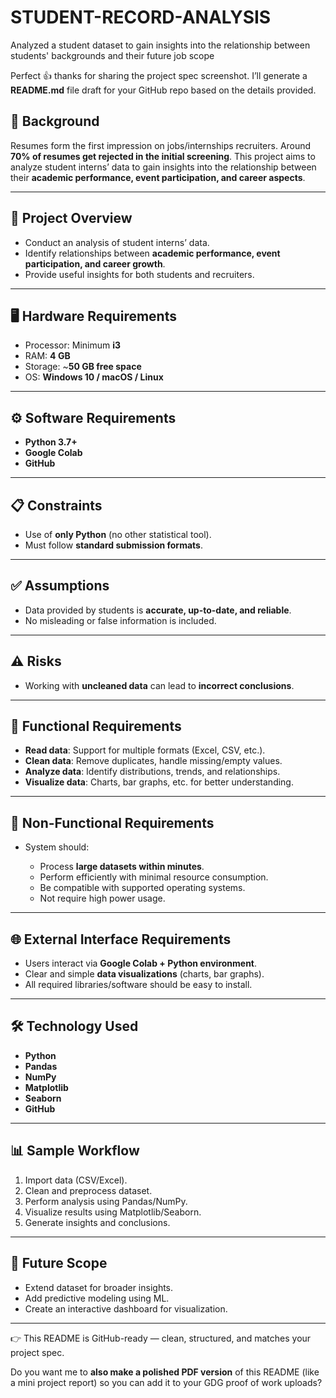 # STUDENT-RECORD-ANALYSIS
Analyzed a student dataset to gain insights into the relationship between students' backgrounds and their future job scope

Perfect 👍 thanks for sharing the project spec screenshot. I’ll generate a **README.md** file draft for your GitHub repo based on the details provided.

## 📌 Background

Resumes form the first impression on jobs/internships recruiters. Around **70% of resumes get rejected in the initial screening**. This project aims to analyze student interns’ data to gain insights into the relationship between their **academic performance, event participation, and career aspects**.

---

## 🎯 Project Overview

* Conduct an analysis of student interns’ data.
* Identify relationships between **academic performance, event participation, and career growth**.
* Provide useful insights for both students and recruiters.

---

## 🖥️ Hardware Requirements

* Processor: Minimum **i3**
* RAM: **4 GB**
* Storage: \~**50 GB free space**
* OS: **Windows 10 / macOS / Linux**

---

## ⚙️ Software Requirements

* **Python 3.7+**
* **Google Colab**
* **GitHub**

---

## 📋 Constraints

* Use of **only Python** (no other statistical tool).
* Must follow **standard submission formats**.

---

## ✅ Assumptions

* Data provided by students is **accurate, up-to-date, and reliable**.
* No misleading or false information is included.

---

## ⚠️ Risks

* Working with **uncleaned data** can lead to **incorrect conclusions**.

---

## 🔑 Functional Requirements

* **Read data**: Support for multiple formats (Excel, CSV, etc.).
* **Clean data**: Remove duplicates, handle missing/empty values.
* **Analyze data**: Identify distributions, trends, and relationships.
* **Visualize data**: Charts, bar graphs, etc. for better understanding.

---

## 🚀 Non-Functional Requirements

* System should:

  * Process **large datasets within minutes**.
  * Perform efficiently with minimal resource consumption.
  * Be compatible with supported operating systems.
  * Not require high power usage.

---

## 🌐 External Interface Requirements

* Users interact via **Google Colab + Python environment**.
* Clear and simple **data visualizations** (charts, bar graphs).
* All required libraries/software should be easy to install.

---

## 🛠️ Technology Used

* **Python**
* **Pandas**
* **NumPy**
* **Matplotlib**
* **Seaborn**
* **GitHub**

---

## 📊 Sample Workflow

1. Import data (CSV/Excel).
2. Clean and preprocess dataset.
3. Perform analysis using Pandas/NumPy.
4. Visualize results using Matplotlib/Seaborn.
5. Generate insights and conclusions.

---

## 📌 Future Scope

* Extend dataset for broader insights.
* Add predictive modeling using ML.
* Create an interactive dashboard for visualization.

---

👉 This README is GitHub-ready — clean, structured, and matches your project spec.

Do you want me to **also make a polished PDF version** of this README (like a mini project report) so you can add it to your GDG proof of work uploads?
